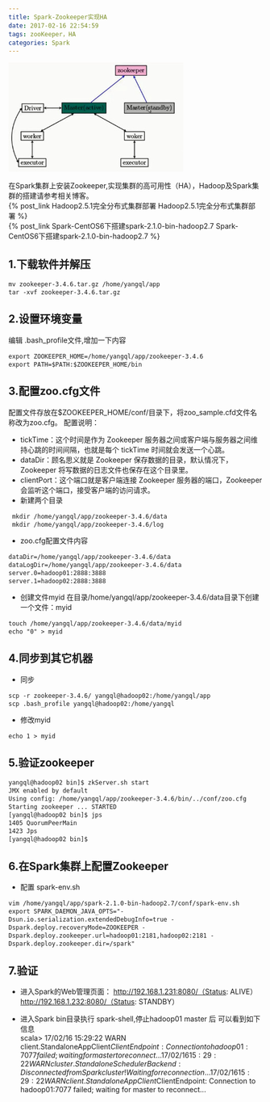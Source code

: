 ```yaml
---
title: Spark-Zookeeper实现HA
date: 2017-02-16 22:54:59
tags: zooKeeper，HA
categories: Spark
---
```

![image](Spark-Zookeeper实现HA/spark-HA.jpg)

在Spark集群上安装Zookeeper,实现集群的高可用性（HA），Hadoop及Spark集群的搭建请参考相关博客。  
{% post_link Hadoop2.5.1完全分布式集群部署  Hadoop2.5.1完全分布式集群部署 %}  
{% post_link  Spark-CentOS6下搭建spark-2.1.0-bin-hadoop2.7   Spark-CentOS6下搭建spark-2.1.0-bin-hadoop2.7 %}
<!-- more -->
## 1.下载软件并解压 ##
```
mv zookeeper-3.4.6.tar.gz /home/yangql/app
tar -xvf zookeeper-3.4.6.tar.gz
```

## 2.设置环境变量 ##
编辑 .bash_profile文件,增加一下内容
```
export ZOOKEEPER_HOME=/home/yangql/app/zookeeper-3.4.6
export PATH=$PATH:$ZOOKEEPER_HOME/bin
```
## 3.配置zoo.cfg文件 ##
配置文件存放在$ZOOKEEPER_HOME/conf/目录下，将zoo_sample.cfd文件名称改为zoo.cfg。
配置说明：  
- tickTime：这个时间是作为 Zookeeper 服务器之间或客户端与服务器之间维持心跳的时间间隔，也就是每个 tickTime 时间就会发送一个心跳。  
- dataDir：顾名思义就是 Zookeeper 保存数据的目录，默认情况下，Zookeeper 将写数据的日志文件也保存在这个目录里。  
- clientPort：这个端口就是客户端连接 Zookeeper 服务器的端口，Zookeeper 会监听这个端口，接受客户端的访问请求。  
- 新建两个目录
```
 mkdir /home/yangql/app/zookeeper-3.4.6/data
 mkdir /home/yangql/app/zookeeper-3.4.6/log
 ```
- zoo.cfg配置文件内容
 ```
dataDir=/home/yangql/app/zookeeper-3.4.6/data
dataLogDir=/home/yangql/app/zookeeper-3.4.6/data
server.0=hadoop01:2888:3888
server.1=hadoop02:2888:3888
 ```
- 创建文件myid
 在目录/home/yangql/app/zookeeper-3.4.6/data目录下创建一个文件：myid
 ```
 touch /home/yangql/app/zookeeper-3.4.6/data/myid
 echo "0" > myid
 ```

## 4.同步到其它机器 ##
- 同步
 ```
scp -r zookeeper-3.4.6/ yangql@hadoop02:/home/yangql/app
scp .bash_profile yangql@hadoop02:/home/yangql
 ```
- 修改myid
```
echo 1 > myid
```

## 5.验证zookeeper ##
```
yangql@hadoop02 bin]$ zkServer.sh start
JMX enabled by default
Using config: /home/yangql/app/zookeeper-3.4.6/bin/../conf/zoo.cfg
Starting zookeeper ... STARTED
[yangql@hadoop02 bin]$ jps
1405 QuorumPeerMain
1423 Jps
[yangql@hadoop02 bin]$
```
## 6.在Spark集群上配置Zookeeper ##
- 配置 spark-env.sh
```
vim /home/yangql/app/spark-2.1.0-bin-hadoop2.7/conf/spark-env.sh
export SPARK_DAEMON_JAVA_OPTS="-Dsun.io.serialization.extendedDebugInfo=true -Dspark.deploy.recoveryMode=ZOOKEEPER -Dspark.deploy.zookeeper.url=hadoop01:2181,hadoop02:2181 -Dspark.deploy.zookeeper.dir=/spark"
```

## 7.验证 ##
- 进入Spark的Web管理页面：
http://192.168.1.231:8080/（Status: ALIVE）  
http://192.168.1.232:8080/（Status: STANDBY）

- 进入Spark bin目录执行 spark-shell,停止hadoop01 master 后
可以看到如下信息  
scala> 17/02/16 15:29:22 WARN client.StandaloneAppClient$ClientEndpoint: Connection to hadoop01:7077 failed; waiting for master to reconnect...
17/02/16 15:29:22 WARN cluster.StandaloneSchedulerBackend: Disconnected from Spark cluster! Waiting for reconnection...
17/02/16 15:29:22 WARN client.StandaloneAppClient$ClientEndpoint: Connection to hadoop01:7077 failed; waiting for master to reconnect...

